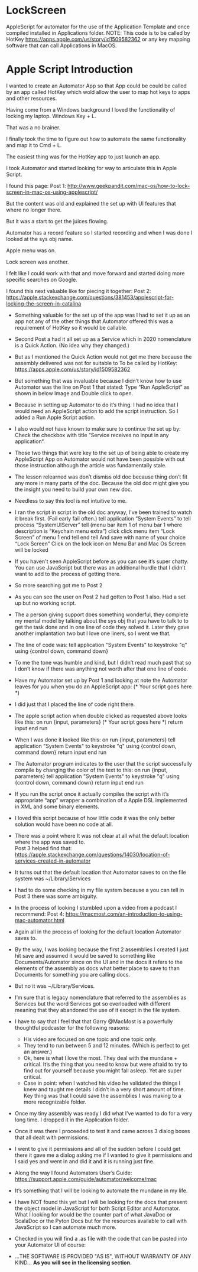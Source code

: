 # LockScreen
AppleScript for automator for the use of the Application Template and once compiled installed in Applications folder. NOTE: This code is to be called by HotKey https://apps.apple.com/us/story/id1509582362 or any key mapping software that can call Applications in MacOS.

# Apple Script Introduction
I wanted to create an Automator App so that App could be could be called by an app called HotKey which wold allow the user to map hot keys to apps and other resources.  

Having come from a Windows background I loved the functionality of locking my laptop.  Windows Key + L. 

That was a no brainer.  

I finally took the time to figure out how to automate the same functionality and map it to Cmd + L. 

The easiest thing was for the HotKey app to just launch an app. 

I took Automator and started looking for way to articulate this in Apple Script.  

I found this page:
Post 1:
http://www.geekpandit.com/mac-os/how-to-lock-screen-in-mac-os-using-applescript/

But the content was old and explained the set up with UI features that where no longer there. 

But it was a start to get the juices flowing. 

Automator has a record feature so I started recording and when I was done I looked at the sys obj name. 

Apple menu was on.  

Lock screen was another.  

I felt like I could work with that and move forward and started doing more specific searches on Google. 

I found this next valuable like for piecing it together: 
Post 2:
https://apple.stackexchange.com/questions/381453/applescript-for-locking-the-screen-in-catalina
* Something valuable for the set up of the app was I had to set it up as an app not any of the other things that Automator offered this was a requirement of HotKey so it would be callable. 
* Second Post a had it all set up as a Service which in 2020 nomenclature is a Quick Action. (No idea why they changed.)
* But as I mentioned the Quick Action would not get me there because the assembly delivered was not for suitable to To be called by HotKey: https://apps.apple.com/us/story/id1509582362
* But something that was invaluable because I didn’t know how to use Automator was the line on Post 1 that stated: Type “Run AppleScript” as shown in below Image and Double click to open.
* Because in setting up Automator to do it’s thing. I had no idea that I would need an AppleScript action to add the script instruction.  So I added a Run Apple Script action. 
* I also would not have known to make sure to continue the set up by: Check the checkbox with title “Service receives no input in any application“.
* Those two things that were key to the set up of being able to create my AppleScript App on Automator would not have been possible with out those instruction although the article was fundamentally stale. 
* The lesson relearned was don’t dismiss old doc because thing don’t fit any more in many parts of the doc.  Because the old doc might give you the insight you need to build your own new doc. 
* Needless to say this tool is not intuitive to me. 
* I ran the script in script in the old doc anyway, I’ve been trained to watch it break first. (Fail early fail often.)
tell application “System Events” to tell process “SystemUIServer”
    tell (menu bar item 1 of menu bar 1 where description is “Keychain menu extra”)
        click
        click menu item “Lock Screen” of menu 1
    end tell
end tell
And save with name of your choice “Lock Screen”
Click on the lock icon on Menu Bar and Mac Os Screen will be locked

* If you haven't seen AppleScript before as you can see it’s super chatty.  You can use JavaScript but there was an additional hurdle that I didn’t want to add to the process of getting there. 
* So more searching got me to Post 2
* As you can see the user on Post 2 had gotten to Post 1 also.  Had a set up but no working script. 
* The a person giving support does something wonderful, they complete my mental model by talking about the sys obj that you have to talk to to get the task done and in one line of code they solved it.  Later they gave another implantation two but I love one liners, so I went we that. 
* The line of code was:
tell application "System Events" to keystroke "q" using {control down, command down}
* To me the tone was humble and kind, but I didn’t read much past that so I don’t know if there was anything not worth after that one line of code. 
* Have my Automator set up by Post 1 and looking at note the Automator leaves for you when you do an AppleScript app:  (* Your script goes here *) 
* I did just that I placed the line of code right there. 
* The apple script action when double clicked as requested above looks like this:
on run {input, parameters}
 	(* Your script goes here *)
 	return input
end run
* When I was done it looked like this: 
on run {input, parameters}
 	tell application "System Events" to keystroke "q" using {control down, command down}
 	return input
end run
* The Automator program indicates to the user that the script successfully compile by changing the color of the text to this:
on run {input, parameters}
 	tell application "System Events" to keystroke "q" using {control down, command down}
 	return input
end run
* If you run the script once it actually compiles the script with it’s appropriate “app” wrapper a combination of a Apple DSL implemented in XML and some binary elements.  
* I loved this script because of how little code it was the only better solution would have been no code at all. 
* There was a point where It was not clear at all what the default location where the app was saved to.  
Post 3 helped find that:
https://apple.stackexchange.com/questions/14030/location-of-services-created-in-automator
* It turns out that the default location that Automator saves to on the file system was ~/Library/Services
* I had to do some checking in my file system because a you can tell in Post 3 there was some ambiguity.
* In the process of looking I stumbled upon a video from a podcast I recommend:
Post 4:
https://macmost.com/an-introduction-to-using-mac-automator.html
* Again all in the process of looking for the default location Automator saves to.  
* By the way, I was looking because the first 2 assemblies I created I just hit save and assumed it would be saved to something like Documents/Automator since on the UI and in the docs it refers to the elements of the assembly as docs what better place to save to than Documents for something you are calling docs.
* But no it was ~/Library/Services. 
* I’m sure that is legacy nomenclature that referred to the assemblies as Services but the word Services got so overloaded with different meaning that they abandoned the use of it except in the file system. 
* I have to say that I feel that that Garry @MacMost is a powerfully thoughtful podcaster for the following reasons:
    * His video are focused on one topic and one topic only. 
    * They tend to run between 5 and 12 minutes. (Which is perfect to get an answer.)
    * Ok, here is what I love the most.  They deal with the mundane + critical.  It’s the thing that you need to know but were afraid to try to find out for yourself because you might fall asleep. Yet are super critical.
    * Case in point: when I watched his video he validated the things I knew and taught me details I didn’t in a very short amount of time.  Key thing was that I could save the assemblies I was making to a more recognizable folder.
* Once my tiny assembly was ready I did what I’ve wanted to do for a very long time. I dropped it in the Application folder.  
* Once it was there I proceeded to test it and came across 3 dialog boxes that all dealt with permissions.
* I went to give it permissions and all of the sudden before I could get there it gave me a dialog asking me if I wanted to give it permissions and I said yes and went in and did it and it is running just fine. 
* Along the way I found Automators User’s Guide:
https://support.apple.com/guide/automator/welcome/mac
* It’s something that I will be looking to automate the mundane in my life. 
* I have NOT found this yet but I will be looking for the docs that present the object model in JavaScript for both Script Editor and Automator. What I looking for would be the counter part of what JavaDoc or ScalaDoc or the Pyton Docs but for the resources available to call with JavaScript so I can automate much more. 
* Checked in you will find a .as file with the code that can be pasted into your Automator UI of course:
* ...THE SOFTWARE IS PROVIDED "AS IS", WITHOUT WARRANTY OF ANY KIND… 
          **As you will see in the licensing section.**